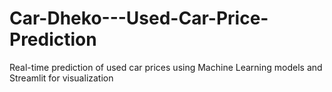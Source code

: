 # Car-Dheko---Used-Car-Price-Prediction
Real-time prediction of used car prices using Machine Learning models and Streamlit for visualization
